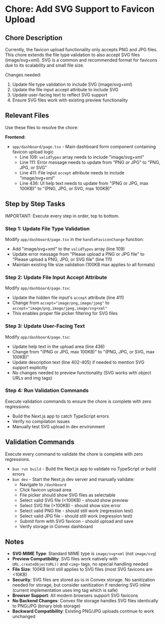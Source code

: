 # Chore: Add SVG Support to Favicon Upload

## Chore Description
Currently, the favicon upload functionality only accepts PNG and JPG files. This chore extends the file type validation to also accept SVG files (image/svg+xml). SVG is a common and recommended format for favicons due to its scalability and small file size.

Changes needed:
1. Update file type validation to include SVG (image/svg+xml)
2. Update the file input accept attribute to include SVG
3. Update user-facing text to reflect SVG support
4. Ensure SVG files work with existing preview functionality

## Relevant Files
Use these files to resolve the chore:

**Frontend:**
- `app/dashboard/page.tsx` - Main dashboard form component containing favicon upload logic
  - Line 109: `validTypes` array needs to include "image/svg+xml"
  - Line 111: Error message needs to update from "PNG or JPG" to "PNG, JPG, or SVG"
  - Line 411: File input `accept` attribute needs to include "image/svg+xml"
  - Line 436: UI help text needs to update from "(PNG or JPG, max 100KB)" to "(PNG, JPG, or SVG, max 100KB)"

## Step by Step Tasks
IMPORTANT: Execute every step in order, top to bottom.

### Step 1: Update File Type Validation
Modify `app/dashboard/page.tsx` in the `handleFaviconChange` function:
- Add "image/svg+xml" to the `validTypes` array (line 109)
- Update error message from "Please upload a PNG or JPG file" to "Please upload a PNG, JPG, or SVG file" (line 111)
- Maintain existing file size validation (100KB max applies to all formats)

### Step 2: Update File Input Accept Attribute
Modify `app/dashboard/page.tsx`:
- Update the hidden file input's `accept` attribute (line 411)
- Change from `accept="image/png,image/jpeg"` to `accept="image/png,image/jpeg,image/svg+xml"`
- This enables proper file picker filtering for SVG files

### Step 3: Update User-Facing Text
Modify `app/dashboard/page.tsx`:
- Update help text in the upload area (line 436)
- Change from "(PNG or JPG, max 100KB)" to "(PNG, JPG, or SVG, max 100KB)"
- Update description text (line 402-405) if needed to mention SVG support explicitly
- No changes needed to preview functionality (SVG works with object URLs and img tags)

### Step 4: Run Validation Commands
Execute validation commands to ensure the chore is complete with zero regressions:
- Build the Next.js app to catch TypeScript errors
- Verify no compilation issues
- Manually test SVG upload in dev environment

## Validation Commands
Execute every command to validate the chore is complete with zero regressions.

- `bun run build` - Build the Next.js app to validate no TypeScript or build errors
- `bun dev` - Start the Next.js dev server and manually validate:
  - Navigate to `/dashboard`
  - Click favicon upload area
  - File picker should show SVG files as selectable
  - Select valid SVG file (<100KB) - should show preview
  - Select SVG file (>100KB) - should show size error
  - Select valid PNG file - should still work (regression test)
  - Select valid JPG file - should still work (regression test)
  - Submit form with SVG favicon - should upload and save
  - Verify storage in Convex dashboard

## Notes
- **SVG MIME Type**: Standard MIME type is `image/svg+xml` (not `image/svg`)
- **Preview Compatibility**: SVG files work natively with `URL.createObjectURL()` and `<img>` tags, no special handling needed
- **File Size**: 100KB limit still applies to SVG files (most SVG favicons are <10KB)
- **Security**: SVG files are stored as-is in Convex storage. No sanitization needed for storage, but consider sanitization if rendering SVG inline (current implementation uses img tag which is safe)
- **Browser Support**: All modern browsers support SVG favicons
- **No Backend Changes**: Convex file storage handles SVG files identically to PNG/JPG (binary blob storage)
- **Backward Compatibility**: Existing PNG/JPG uploads continue to work unchanged

